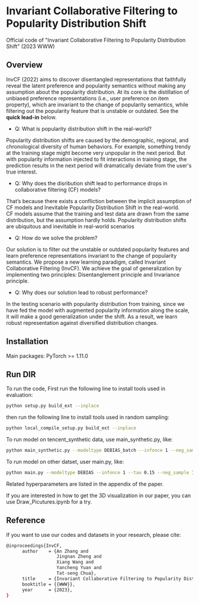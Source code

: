 # Invariant Collaborative Filtering to Popularity Distribution Shift
Official code of "Invariant Collaborative Filtering to Popularity Distribution Shift" (2023 WWW)

## Overview
InvCF (2022) aims to discover disentangled representations that faithfully reveal the latent preference and popularity semantics without making any assumption about the popularity distribution. At its core is the distillation of unbiased preference representations (i.e., user preference on item property), which are invariant to the change of popularity semantics, while filtering out the popularity feature that is unstable or outdated.
See the **quick lead-in** below.

- Q: What is popularity distribution shift in the real-world? 

Popularity distribution shifts are caused by the demographic, regional, and chronological diversity of human behaviors. For example, something trendy at the training stage might become very unpopular in the next period. But with popularity information injected to fit interactions in training stage, the prediction results in the next period will dramatically deviate from the user's true interest.

* Q: Why does the disribution shift lead to performance drops in collaborative filtering (CF) models?

That’s because there exists a confliction between the implicit assumption of CF models and Inevitable Popularity Distribution Shift in the real-world.  
CF models assume that the training and test data are drawn from the same distribution, but the assumption hardly holds. Popularity distribution shifts are ubiquitous and inevitable in real-world scenarios 

+ Q: How do we solve the problem?

Our solution is to filter out the unstable or outdated popularity features and learn preference representations invariant to the change of popularity semantics. We propose a new learning paradigm, called Invariant Collaborative Filtering (InvCF). We achieve the goal of generalization by implementing two principles: Disentanglement principle and Invariance principle. 

* Q: Why does our solution lead to robust performance?

In the testing scenario with popularity distribution from training, since we have fed the model with augmented popularity information along the scale, it will make a good generalization under the shift. As a result, we learn robust representation against diversified distribution changes.
 

## Installation

Main packages: PyTorch >= 1.11.0

## Run DIR

To run the code, First run the following line to install tools used in evaluation:

```bash
python setup.py build_ext --inplace
```
then run the following line to install tools used in random sampling:

```bash
python local_compile_setup.py build_ext --inplace
```

To run model on tencent_synthetic data, use main_synthetic.py, like:
```bash
python main_synthetic.py --modeltype DEBIAS_batch --infonce 1 --neg_sample -1 --n_layers 2 --dataset tencent_synthetic --need_distance 1 --lambda1 1e-2 --lambda2 1e-6 --lambda3 1e-2 
```

To run model on other datset, user main.py, like:
```bash
python main.py --modeltype DEBIAS --infonce 1 --tau 0.15 --neg_sample 128 --n_layers 0 --dataset yahoo.new --need_distance 1 --lambda1 1e-4 --lambda2 1e-3 --lambda3 1e-5
```
Related hyperparameters are listed in the appendix of the paper.


If you are interested in how to get the 3D visualization in our paper, you can use Draw_Picutures.ipynb for a try.

## Reference
If you want to use our codes and datasets in your research, please cite:
```bash
@inproceedings{InvCF,   
      author    = {An Zhang and
                   Jingnan Zheng and 
                   Xiang Wang and 
                   Yancheng	Yuan and
                   Tat-seng Chua}, 
      title     = {Invariant Collaborative Filtering to Popularity Distribution Shift},  
      booktitle = {{WWW}},  
      year      = {2023},   
}
```
